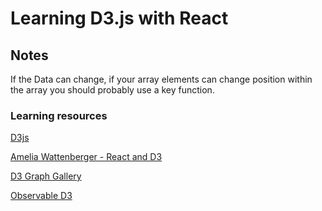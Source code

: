 # Learning D3.js with React

## Notes

If the Data can change, if your array elements can change position within the array you should probably use a key function.

### Learning resources

[D3js](https://d3js.org/)

[Amelia Wattenberger - React and D3](https://wattenberger.com/blog/react-and-d3)

[D3 Graph Gallery](https://d3-graph-gallery.com/index.html)

[Observable D3](https://observablehq.com/@d3)
